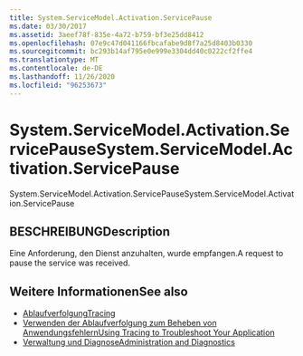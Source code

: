 ```yaml
---
title: System.ServiceModel.Activation.ServicePause
ms.date: 03/30/2017
ms.assetid: 3aeef78f-835e-4a72-b759-bf3e25dd8412
ms.openlocfilehash: 07e9c47d041166fbcafabe9d8f7a25d8403b0330
ms.sourcegitcommit: bc293b14af795e0e999e3304dd40c0222cf2ffe4
ms.translationtype: MT
ms.contentlocale: de-DE
ms.lasthandoff: 11/26/2020
ms.locfileid: "96253673"
---
```

# <a name="systemservicemodelactivationservicepause"></a><span data-ttu-id="3a91d-102">System.ServiceModel.Activation.ServicePause</span><span class="sxs-lookup"><span data-stu-id="3a91d-102">System.ServiceModel.Activation.ServicePause</span></span>

<span data-ttu-id="3a91d-103">System.ServiceModel.Activation.ServicePause</span><span class="sxs-lookup"><span data-stu-id="3a91d-103">System.ServiceModel.Activation.ServicePause</span></span>  
  
## <a name="description"></a><span data-ttu-id="3a91d-104">BESCHREIBUNG</span><span class="sxs-lookup"><span data-stu-id="3a91d-104">Description</span></span>  

 <span data-ttu-id="3a91d-105">Eine Anforderung, den Dienst anzuhalten, wurde empfangen.</span><span class="sxs-lookup"><span data-stu-id="3a91d-105">A request to pause the service was received.</span></span>  
  
## <a name="see-also"></a><span data-ttu-id="3a91d-106">Weitere Informationen</span><span class="sxs-lookup"><span data-stu-id="3a91d-106">See also</span></span>

- [<span data-ttu-id="3a91d-107">Ablaufverfolgung</span><span class="sxs-lookup"><span data-stu-id="3a91d-107">Tracing</span></span>](index.md)
- [<span data-ttu-id="3a91d-108">Verwenden der Ablaufverfolgung zum Beheben von Anwendungsfehlern</span><span class="sxs-lookup"><span data-stu-id="3a91d-108">Using Tracing to Troubleshoot Your Application</span></span>](using-tracing-to-troubleshoot-your-application.md)
- [<span data-ttu-id="3a91d-109">Verwaltung und Diagnose</span><span class="sxs-lookup"><span data-stu-id="3a91d-109">Administration and Diagnostics</span></span>](../index.md)
